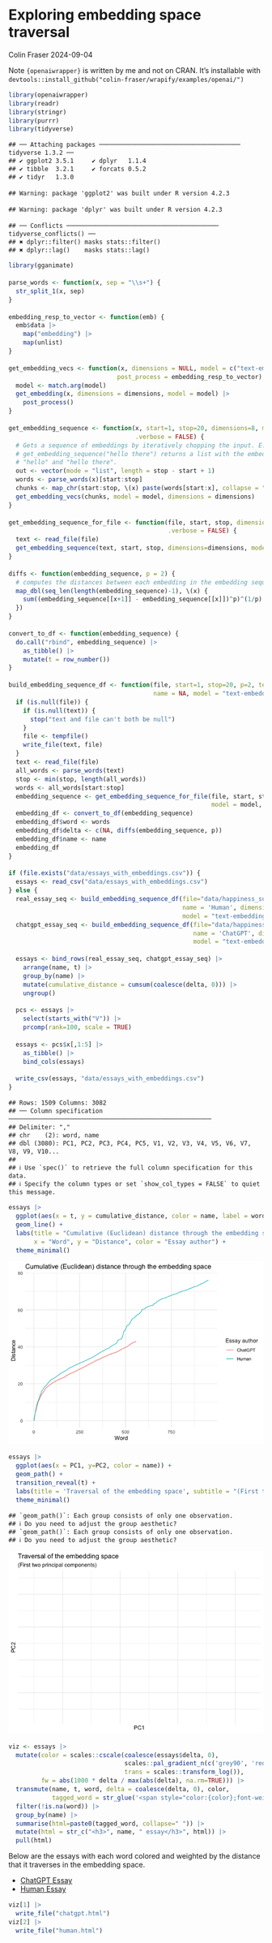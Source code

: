 Exploring embedding space traversal
================
Colin Fraser
2024-09-04

Note `{openaiwrapper}` is written by me and not on CRAN. It’s
installable with
`devtools::install_github("colin-fraser/wrapify/examples/openai/")`

``` r
library(openaiwrapper)
library(readr)
library(stringr)
library(purrr)
library(tidyverse)
```

    ## ── Attaching packages ─────────────────────────────────────── tidyverse 1.3.2 ──
    ## ✔ ggplot2 3.5.1     ✔ dplyr   1.1.4
    ## ✔ tibble  3.2.1     ✔ forcats 0.5.2
    ## ✔ tidyr   1.3.0

    ## Warning: package 'ggplot2' was built under R version 4.2.3

    ## Warning: package 'dplyr' was built under R version 4.2.3

    ## ── Conflicts ────────────────────────────────────────── tidyverse_conflicts() ──
    ## ✖ dplyr::filter() masks stats::filter()
    ## ✖ dplyr::lag()    masks stats::lag()

``` r
library(gganimate)

parse_words <- function(x, sep = "\\s+") {
  str_split_1(x, sep)
}

embedding_resp_to_vector <- function(emb) {
  emb$data |> 
    map("embedding") |> 
    map(unlist)
}

get_embedding_vecs <- function(x, dimensions = NULL, model = c("text-embedding-3-small", "text-embedding-3-large"),
                              post_process = embedding_resp_to_vector) {
  model <- match.arg(model)
  get_embedding(x, dimensions = dimensions, model = model) |>
    post_process()
}

get_embedding_sequence <- function(x, start=1, stop=20, dimensions=8, model = "text-embedding-3-large",
                                   .verbose = FALSE) {
  # Gets a sequence of embeddings by iteratively chopping the input. E.g.
  # get_embedding_sequence("hello there") returns a list with the embeddings for
  # "hello" and "hello there".
  out <- vector(mode = "list", length = stop - start + 1)
  words <- parse_words(x)[start:stop]
  chunks <- map_chr(start:stop, \(x) paste(words[start:x], collapse = " "))
  get_embedding_vecs(chunks, model = model, dimensions = dimensions)
}

get_embedding_sequence_for_file <- function(file, start, stop, dimensions=8, model = model,
                                            .verbose = FALSE) {
  text <- read_file(file)
  get_embedding_sequence(text, start, stop, dimensions=dimensions, model=model, .verbose=.verbose)
}

diffs <- function(embedding_sequence, p = 2) {
  # computes the distances between each embedding in the embedding sequence
  map_dbl(seq_len(length(embedding_sequence)-1), \(x) {
    sum((embedding_sequence[[x+1]] - embedding_sequence[[x]])^p)^(1/p)
  })
}

convert_to_df <- function(embedding_sequence) {
  do.call("rbind", embedding_sequence) |>
    as_tibble() |>
    mutate(t = row_number())
}

build_embedding_sequence_df <- function(file, start=1, stop=20, p=2, text = NULL, dimensions=8, 
                                        name = NA, model = "text-embedding-3-small", .verbose=TRUE) {
  if (is.null(file)) {
    if (is.null(text)) {
      stop("text and file can't both be null")
    }
    file <- tempfile()
    write_file(text, file)
  }
  text <- read_file(file)
  all_words <- parse_words(text)
  stop <- min(stop, length(all_words))
  words <- all_words[start:stop]
  embedding_sequence <- get_embedding_sequence_for_file(file, start, stop, dimensions=dimensions,
                                                        model = model, .verbose = TRUE)
  embedding_df <- convert_to_df(embedding_sequence)
  embedding_df$word <- words
  embedding_df$delta <- c(NA, diffs(embedding_sequence, p))
  embedding_df$name <- name
  embedding_df
}

if (file.exists("data/essays_with_embeddings.csv")) {
  essays <- read_csv("data/essays_with_embeddings.csv")
} else {
  real_essay_seq <- build_embedding_sequence_df(file="data/happiness_success_person.txt", 1, Inf, 
                                                name = 'Human', dimensions = NULL, 
                                                model = "text-embedding-3-large")
  chatgpt_essay_seq <- build_embedding_sequence_df(file="data/happiness_success_chatgpt.txt", 1, Inf, 
                                                   name = 'ChatGPT', dimensions = NULL, 
                                                   model = "text-embedding-3-large")
  
  essays <- bind_rows(real_essay_seq, chatgpt_essay_seq) |> 
    arrange(name, t) |> 
    group_by(name) |> 
    mutate(cumulative_distance = cumsum(coalesce(delta, 0))) |> 
    ungroup()
  
  pcs <- essays |>
    select(starts_with("V")) |>
    prcomp(rank=100, scale = TRUE)
  
  essays <- pcs$x[,1:5] |>
    as_tibble() |>
    bind_cols(essays)
  
  write_csv(essays, "data/essays_with_embeddings.csv")
}
```

    ## Rows: 1509 Columns: 3082
    ## ── Column specification ────────────────────────────────────────────────────────
    ## Delimiter: ","
    ## chr    (2): word, name
    ## dbl (3080): PC1, PC2, PC3, PC4, PC5, V1, V2, V3, V4, V5, V6, V7, V8, V9, V10...
    ## 
    ## ℹ Use `spec()` to retrieve the full column specification for this data.
    ## ℹ Specify the column types or set `show_col_types = FALSE` to quiet this message.

``` r
essays |>
  ggplot(aes(x = t, y = cumulative_distance, color = name, label = word)) +
  geom_line() +
  labs(title = "Cumulative (Euclidean) distance through the embedding space",
       x = "Word", y = "Distance", color = "Essay author") +
  theme_minimal()
```

![](experiment_files/figure-gfm/unnamed-chunk-1-1.png)<!-- -->

``` r
essays |> 
  ggplot(aes(x = PC1, y=PC2, color = name)) +
  geom_path() +
  transition_reveal(t) +
  labs(title = 'Traversal of the embedding space', subtitle = "(First two principal components)", color = "Text by") +
  theme_minimal()
```

    ## `geom_path()`: Each group consists of only one observation.
    ## ℹ Do you need to adjust the group aesthetic?
    ## `geom_path()`: Each group consists of only one observation.
    ## ℹ Do you need to adjust the group aesthetic?

![](experiment_files/figure-gfm/unnamed-chunk-1-1.gif)<!-- -->

``` r
viz <- essays |> 
  mutate(color = scales::cscale(coalesce(essays$delta, 0), 
                                scales::pal_gradient_n(c('grey90', 'red')), 
                                trans = scales::transform_log()),
         fw = abs(1000 * delta / max(abs(delta), na.rm=TRUE))) |> 
  transmute(name, t, word, delta = coalesce(delta, 0), color,
            tagged_word = str_glue('<span style="color:{color};font-weight:{fw};">{word}</span>')) |> 
  filter(!is.na(word)) |> 
  group_by(name) |> 
  summarise(html=paste0(tagged_word, collapse=" ")) |> 
  mutate(html = str_c("<h3>", name, " essay</h3>", html)) |> 
  pull(html)
```

Below are the essays with each word colored and weighted by the distance
that it traverses in the embedding space.

- [ChatGPT
  Essay](https://htmlpreview.github.io/?https://github.com/colin-fraser/embedding_traversal/blob/main/chatgpt.html)
- [Human
  Essay](https://htmlpreview.github.io/?https://github.com/colin-fraser/embedding_traversal/blob/main/human.html)

``` r
viz[1] |> 
  write_file("chatgpt.html")
viz[2] |> 
  write_file("human.html")
```
